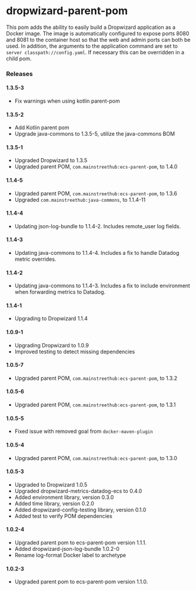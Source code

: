 # dropwizard-parent-pom
This pom adds the ability to easily build a Dropwizard application as a Docker
image.  The image is automatically configured to expose ports 8080 and 8081 to
the container host so that the web and admin ports can both be used.  In
addition, the arguments to the application command are set to
`server classpath://config.yaml`.  If necessary this can be overridden in a
child pom.

### Releases

#### 1.3.5-3
* Fix warnings when using kotlin parent-pom

#### 1.3.5-2
* Add Kotlin parent pom
* Upgrade java-commons to 1.3.5-5, utilize the java-commons BOM

#### 1.3.5-1
* Upgraded Dropwizard to 1.3.5
* Upgraded parent POM, `com.mainstreethub:ecs-parent-pom`, to 1.4.0

#### 1.1.4-5
* Upgraded parent POM, `com.mainstreethub:ecs-parent-pom`, to 1.3.6
* Upgraded `com.mainstreethub:java-commons`, to 1.1.4-11

#### 1.1.4-4
* Updating json-log-bundle to 1.1.4-2. Includes remote_user log fields.

#### 1.1.4-3
* Updating java-commons to 1.1.4-4. Includes a fix to handle Datadog metric overrides.

#### 1.1.4-2
* Updating java-commons to 1.1.4-3. Includes a fix to include environment when forwarding metrics to Datadog.

#### 1.1.4-1
* Upgrading to Dropwizard 1.1.4

#### 1.0.9-1
* Upgrading Dropwizard to 1.0.9
* Improved testing to detect missing dependencies

#### 1.0.5-7
* Upgraded parent POM, `com.mainstreethub:ecs-parent-pom`, to 1.3.2

#### 1.0.5-6
* Upgraded parent POM, `com.mainstreethub:ecs-parent-pom`, to 1.3.1

#### 1.0.5-5
* Fixed issue with removed goal from `docker-maven-plugin`

#### 1.0.5-4
* Upgraded parent POM, `com.mainstreethub:ecs-parent-pom`, to 1.3.0

#### 1.0.5-3
* Upgraded to Dropwizard 1.0.5
* Upgraded dropwizard-metrics-datadog-ecs to 0.4.0
* Added environment library, version 0.3.0
* Added time library, version 0.2.0
* Added dropwizard-config-testing library, version 0.1.0
* Added test to verify POM dependencies

#### 1.0.2-4
* Upgraded parent pom to ecs-parent-pom version 1.1.1.
* Added dropwizard-json-log-bundle 1.0.2-0
* Rename log-format Docker label to archetype

#### 1.0.2-3
* Upgraded parent pom to ecs-parent-pom version 1.1.0.